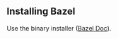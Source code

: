 
 ## Installing Bazel

Use the binary installer ([Bazel Doc](https://docs.bazel.build/versions/master/install-ubuntu.html#install-with-installer-ubuntu)).

